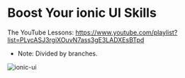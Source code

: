 # Boost Your ionic UI Skills
The YouTube Lessons: https://www.youtube.com/playlist?list=PLycASJ3rgiXOuvN7ass3gE3LADXEsBTpd
- Note: Divided by branches. 

![ionic-ui](https://user-images.githubusercontent.com/31030616/92645556-149e0b80-f2f6-11ea-9e32-3c57e3d26d93.png)
